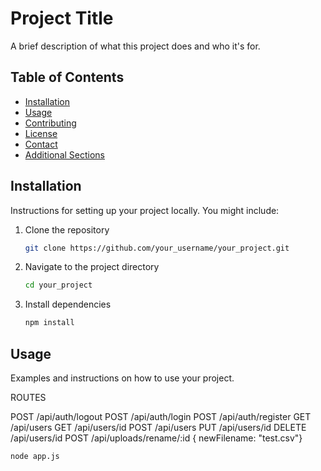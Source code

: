 # Project Title

A brief description of what this project does and who it's for.

## Table of Contents

- [Installation](#installation)
- [Usage](#usage)
- [Contributing](#contributing)
- [License](#license)
- [Contact](#contact)
- [Additional Sections](#additional-sections)

## Installation

Instructions for setting up your project locally. You might include:

1. Clone the repository
    ```sh
    git clone https://github.com/your_username/your_project.git
    ```
2. Navigate to the project directory
    ```sh
    cd your_project
    ```
3. Install dependencies
    ```sh
    npm install
    ```

## Usage

Examples and instructions on how to use your project.


ROUTES


POST /api/auth/logout
POST /api/auth/login
POST /api/auth/register
GET /api/users
GET /api/users/id
POST /api/users
PUT /api/users/id
DELETE /api/users/id
POST /api/uploads/rename/:id { newFilename: "test.csv"}










```sh
node app.js
